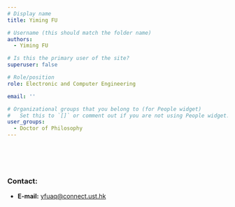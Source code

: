 ```yaml
---
# Display name
title: Yiming FU 

# Username (this should match the folder name)
authors:
  - Yiming FU

# Is this the primary user of the site?
superuser: false

# Role/position
role: Electronic and Computer Engineering

email: ''

# Organizational groups that you belong to (for People widget)
#   Set this to `[]` or comment out if you are not using People widget.
user_groups:
  - Doctor of Philosophy
---
```

  
  
  <br/>
  <br/>
  <br/>

###     Contact:
- **E-mail:** yfuaq@connect.ust.hk
